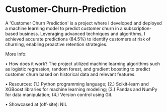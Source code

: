 # Customer-Churn-Prediction

A 'Customer Churn Prediction' is a project where I developed and deployed a machine learning model to predict customer churn in a subscription-based business. Leveraging advanced techniques and algorithms, I achieved accurate predictions (84.5%) to identify customers at risk of churning, enabling proactive retention strategies.

More Info:

• How does it work? The project utilized machine learning algorithms such as logistic regression, random forest, and gradient boosting to predict customer churn based on historical data and relevant features.

• Resources: (1.) Python programming language; (2.) Scikit-learn and XGBoost libraries for machine learning modeling; (3.) Pandas and NumPy for data manipulation; (4.) Version control using Git.

• Showcased at (off-site): NIL
